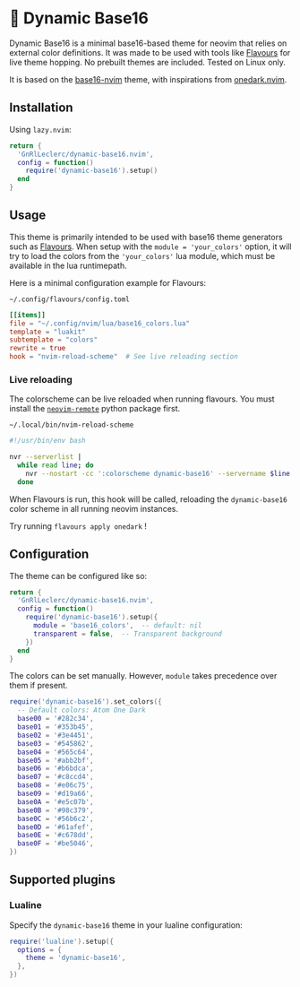 # 🎨 Dynamic Base16

Dynamic Base16 is a minimal base16-based theme for neovim that relies on external color definitions. It was made to be used with tools like [Flavours](https://github.com/Misterio77/flavours) for live theme hopping. No prebuilt themes are included. Tested on Linux only.

It is based on the [base16-nvim](https://github.com/RRethy/base16-nvim/tree/master) theme, with inspirations from [onedark.nvim](https://github.com/navarasu/onedark.nvim).

## Installation

Using `lazy.nvim`:

```lua
return {
  'GnRlLeclerc/dynamic-base16.nvim',
  config = function()
    require('dynamic-base16').setup()
  end
}
```

## Usage

This theme is primarily intended to be used with base16 theme generators such as [Flavours](https://github.com/Misterio77/flavours). When setup with the `module = 'your_colors'` option, it will try to load the colors from the `'your_colors'` lua module, which must be available in the lua runtimepath.

Here is a minimal configuration example for Flavours:

`~/.config/flavours/config.toml`

```toml
[[items]]
file = "~/.config/nvim/lua/base16_colors.lua"
template = "luakit"
subtemplate = "colors"
rewrite = true
hook = "nvim-reload-scheme"  # See live reloading section
```

### Live reloading

The colorscheme can be live reloaded when running flavours. You must install the [`neovim-remote`](https://pypi.org/project/neovim-remote/) python package first.

`~/.local/bin/nvim-reload-scheme`

```bash
#!/usr/bin/env bash

nvr --serverlist |
  while read line; do
    nvr --nostart -cc ':colorscheme dynamic-base16' --servername $line &
  done
```

When Flavours is run, this hook will be called, reloading the `dynamic-base16` color scheme in all running neovim instances.

Try running `flavours apply onedark` !

## Configuration

The theme can be configured like so:

```lua
return {
  'GnRlLeclerc/dynamic-base16.nvim',
  config = function()
    require('dynamic-base16').setup({
      module = 'base16_colors',  -- default: nil
      transparent = false,  -- Transparent background
    })
  end
}
```

The colors can be set manually. However, `module` takes precedence over them if present.

```lua
require('dynamic-base16').set_colors({
  -- Default colors: Atom One Dark
  base00 = '#282c34',
  base01 = '#353b45',
  base02 = '#3e4451',
  base03 = '#545862',
  base04 = '#565c64',
  base05 = '#abb2bf',
  base06 = '#b6bdca',
  base07 = '#c8ccd4',
  base08 = '#e06c75',
  base09 = '#d19a66',
  base0A = '#e5c07b',
  base0B = '#98c379',
  base0C = '#56b6c2',
  base0D = '#61afef',
  base0E = '#c678dd',
  base0F = '#be5046',
})

```

## Supported plugins

### Lualine

Specify the `dynamic-base16` theme in your lualine configuration:

```lua
require('lualine').setup({
  options = {
    theme = 'dynamic-base16',
  },
})
```
